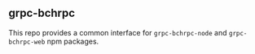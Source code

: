 ## grpc-bchrpc

This repo provides a common interface for `grpc-bchrpc-node` and `grpc-bchrpc-web` npm packages.

